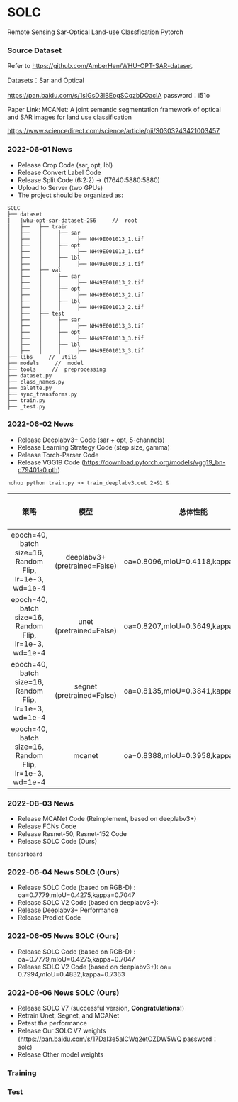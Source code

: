 # SOLC
Remote Sensing Sar-Optical Land-use Classfication Pytorch 

### Source Dataset

Refer to https://github.com/AmberHen/WHU-OPT-SAR-dataset.

Datasets：Sar and Optical

https://pan.baidu.com/s/1sIGsD3lBEogSCqzbDOaclA password：i51o

Paper Link: MCANet: A joint semantic segmentation framework of optical and SAR images for land use classification

https://www.sciencedirect.com/science/article/pii/S0303243421003457

### 2022-06-01 News
- Release Crop Code (sar, opt, lbl)
- Release Convert Label Code 
- Release Split Code (6:2:2) -> (17640:5880:5880)
- Upload to Server (two GPUs)
- The project should be organized as:
```text
SOLC
├── dataset
|   |whu-opt-sar-dataset-256     //  root
│   ├──   ├── train
│   ├──   │     ├── sar
│   ├──   │     │     ├── NH49E001013_1.tif
│   ├──   │     ├── opt
│   ├──   │     │     ├── NH49E001013_1.tif
│   ├──   │     ├── lbl
│   ├──   │     │     ├── NH49E001013_1.tif
│   ├──   ├── val
│   ├──   │     ├── sar
│   ├──   │     │     ├── NH49E001013_2.tif
│   ├──   │     ├── opt
│   ├──   │     │     ├── NH49E001013_2.tif
│   ├──   │     ├── lbl
│   ├──   │     │     ├── NH49E001013_2.tif
│   ├──   ├── test
│   ├──   │     ├── sar
│   ├──   │     │     ├── NH49E001013_3.tif
│   ├──   │     ├── opt
│   ├──   │     │     ├── NH49E001013_3.tif
│   ├──   │     ├── lbl
│   ├──   │     │     ├── NH49E001013_3.tif
├── libs     //  utils
├── models     //  model
├── tools     //  preprocessing
├── dataset.py
├── class_names.py
├── palette.py 
├── sync_transforms.py 
├── train.py     
├── _test.py
```
### 2022-06-02 News

- Release Deeplabv3+ Code (sar + opt, 5-channels)
- Release Learning Strategy Code (step size, gamma)
- Release Torch-Parser Code
- Release VGG19 Code (https://download.pytorch.org/models/vgg19_bn-c79401a0.pth)

```text
nohup python train.py >> train_deeplabv3.out 2>&1 &
```

|                             策略                             |             模型              | 总体性能 |  各类别    |
| :----------------------------------------------------------: | :---------------------------: | :--: | ---- |
| epoch=40, batch size=16, <br />Random Flip, lr=1e-3, wd=1e-4 | deeplabv3+ (pretrained=False) |  oa=0.8096,mIoU=0.4118,kappa=0.7261    |      |
| epoch=40, batch size=16, <br />Random Flip, lr=1e-3, wd=1e-4 | unet (pretrained=False)       |  oa=0.8207,mIoU=0.3649,kappa=0.7278    |      |                
| epoch=40, batch size=16, <br />Random Flip, lr=1e-3, wd=1e-4 | segnet (pretrained=False)     |  oa=0.8135,mIoU=0.3841,kappa=0.7159    |      |   
| epoch=40, batch size=16, <br />Random Flip, lr=1e-3, wd=1e-4 | mcanet                        |  oa=0.8388,mIoU=0.3958,kappa=0.7520    |      |        

### 2022-06-03 News
- Release MCANet Code (Reimplement, based on deeplabv3+)
- Release FCNs Code 
- Release Resnet-50, Resnet-152 Code 
- Release SOLC Code (Ours) 
```text
tensorboard 
```

### 2022-06-04 News SOLC (Ours)
- Release SOLC Code (based on RGB-D) : oa=0.7779,mIoU=0.4275,kappa=0.7047
- Release SOLC V2 Code (based on deeplabv3+): 
- Release Deeplabv3+ Performance
- Release Predict Code
         
 
### 2022-06-05 News SOLC (Ours)
- Release SOLC Code (based on RGB-D) : oa=0.7779,mIoU=0.4275,kappa=0.7047
- Release SOLC V2 Code (based on deeplabv3+): oa= 0.7994,mIoU=0.4832,kappa=0.7363


### 2022-06-06 News SOLC (Ours)
- Release SOLC V7 (successful version, **Congratulations!**)
- Retrain Unet, Segnet, and MCANet
- Retest the performance
- Release Our SOLC V7 weights (https://pan.baidu.com/s/17DaI3e5alCWq2etOZDW5WQ password：solc)
- Release Other model weights

### Training

### Test


